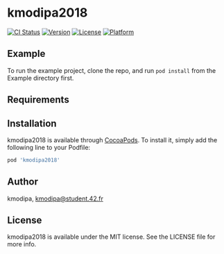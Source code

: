 # kmodipa2018

[![CI Status](https://img.shields.io/travis/kmodipa/kmodipa2018.svg?style=flat)](https://travis-ci.org/kmodipa/kmodipa2018)
[![Version](https://img.shields.io/cocoapods/v/kmodipa2018.svg?style=flat)](https://cocoapods.org/pods/kmodipa2018)
[![License](https://img.shields.io/cocoapods/l/kmodipa2018.svg?style=flat)](https://cocoapods.org/pods/kmodipa2018)
[![Platform](https://img.shields.io/cocoapods/p/kmodipa2018.svg?style=flat)](https://cocoapods.org/pods/kmodipa2018)

## Example

To run the example project, clone the repo, and run `pod install` from the Example directory first.

## Requirements

## Installation

kmodipa2018 is available through [CocoaPods](https://cocoapods.org). To install
it, simply add the following line to your Podfile:

```ruby
pod 'kmodipa2018'
```

## Author

kmodipa, kmodipa@student.42.fr

## License

kmodipa2018 is available under the MIT license. See the LICENSE file for more info.
